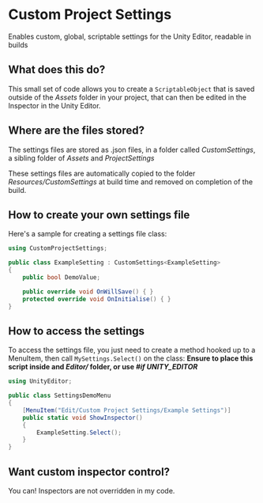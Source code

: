 # Custom Project Settings
Enables custom, global, scriptable settings for the Unity Editor, readable in builds

## What does this do?
This small set of code allows you to create a `ScriptableObject` that is saved outside of the _Assets_ folder in your project, that can then be edited in the Inspector in the Unity Editor.

## Where are the files stored?
The settings files are stored as .json files, in a folder called _CustomSettings_, a sibling folder of _Assets_ and _ProjectSettings_

These settings files are automatically copied to the folder _Resources/CustomSettings_ at build time and removed on completion of the build.

## How to create your own settings file
Here's a sample for creating a settings file class:

```c#
using CustomProjectSettings;

public class ExampleSetting : CustomSettings<ExampleSetting>
{
    public bool DemoValue;

    public override void OnWillSave() { }
    protected override void OnInitialise() { }
}
```

## How to access the settings
To access the settings file, you just need to create a method hooked up to a MenuItem, then call `MySettings.Select()` on the class:
**Ensure to place this script inside and _Editor/_ folder, or use _#if UNITY_EDITOR_**
```c#
using UnityEditor;

public class SettingsDemoMenu
{
    [MenuItem("Edit/Custom Project Settings/Example Settings")]
    public static void ShowInspector()
    {
        ExampleSetting.Select();
    }
}
```

## Want custom inspector control?
You can! Inspectors are not overridden in my code.
